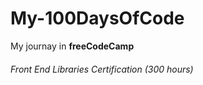 # My-100DaysOfCode
My journay in **freeCodeCamp**
###### Front End Libraries Certification (300 hours)
